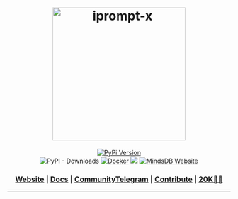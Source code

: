<h1 align="center">
  <a href="#" title="Link Title">  <img width="300" src="https://camo.githubusercontent.com/931b08242aada39a672f79dd798f6b87c67ec1c1e7330ca50be1afa265170a0c/68747470733a2f2f63646e2e686173686e6f64652e636f6d2f7265732f686173686e6f64652f696d6167652f75706c6f61642f76313731303439323036363738312f32666564306265342d636361632d343638652d623537662d6663383235303735356634362e706e673f6175746f3d636f6d70726573732c666f726d617426666f726d61743d77656270" alt="iprompt-x">
  </a>
</h1>

<div align="center">



<p>
	<a href="https://pypi.org/project/MindsDB/" target="_blank"><img src="https://badge.fury.io/py/MindsDB.svg" alt="PyPi Version"></a>
	<br />
	<img alt="PyPI - Downloads" src="https://img.shields.io/pypi/dm/Mindsdb">  <a href="#" target="_blank"><img src="https://img.shields.io/docker/pulls/mindsdb/mindsdb" alt="Docker"></a>
	<a href="https://ossrank.com/p/630"><img src="https://shields.io/endpoint?url=https://ossrank.com/shield/630"></a>
	<a href="https://www.mindsdb.com/"><img src="https://img.shields.io/website?url=https%3A%2F%2Fwww.mindsdb.com%2F" alt="MindsDB Website"></a>
	<br />
	
</p>

<h3 align="center">
	<a href="#">Website</a>
	<span> | </span>
	<a href="#">Docs</a>
	<span> | </span>
	<a href="https://desktop.telegram.org/">CommunityTelegram</a>
	<span> | </span>
	<a href="#">Contribute</a>
 	<span> | </span>
	<a href="#"> 20K🌟🎉 </a>
</h3>

</div>

----------------------------------------
